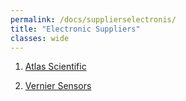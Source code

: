 ```yaml
---
permalink: /docs/supplierselectronis/
title: "Electronic Suppliers"
classes: wide
---
```


1. [Atlas Scientific](https://atlas-scientific.com/)

1. [Vernier Sensors](https://www.vernier.com/product-category/?category=sensors)



